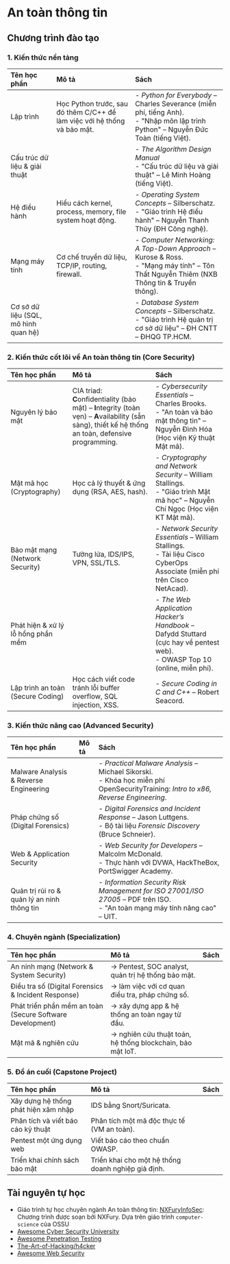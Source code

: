 # An toàn thông tin

## Chương trình đào tạo

### 1. Kiến thức nền tảng

| Tên học phần | Mô tả | Sách |
| :--- | :--- | :--- |
| Lập trình | Học Python trước, sau đó thêm C/C++ để làm việc với hệ thống và bảo mật. | - *Python for Everybody* – Charles Severance (miễn phí, tiếng Anh).<br>- "Nhập môn lập trình Python" – Nguyễn Đức Toàn (tiếng Việt). |
| Cấu trúc dữ liệu & giải thuật | | - *The Algorithm Design Manual*<br>- "Cấu trúc dữ liệu và giải thuật" – Lê Minh Hoàng (tiếng Việt). |
| Hệ điều hành | Hiểu cách kernel, process, memory, file system hoạt động. | - *Operating System Concepts* – Silberschatz.<br>- "Giáo trình Hệ điều hành" – Nguyễn Thanh Thủy (ĐH Công nghệ). |
| Mạng máy tính | Cơ chế truyền dữ liệu, TCP/IP, routing, firewall. | - *Computer Networking: A Top-Down Approach* – Kurose & Ross.<br>- "Mạng máy tính" – Tôn Thất Nguyễn Thiêm (NXB Thông tin & Truyền thông). |
| Cơ sở dữ liệu (SQL, mô hình quan hệ) | | - *Database System Concepts* – Silberschatz.<br>- "Giáo trình Hệ quản trị cơ sở dữ liệu" – ĐH CNTT – ĐHQG TP.HCM. |

### 2. Kiến thức cốt lõi về An toàn thông tin (Core Security)

| Tên học phần | Mô tả | Sách |
| :--- | :--- | :--- |
| Nguyên lý bảo mật | CIA triad: **C**onfidentiality (bảo mật) – **I**ntegrity (toàn vẹn) – **A**vailability (sẵn sàng), thiết kế hệ thống an toàn, defensive programming. | - *Cybersecurity Essentials* – Charles Brooks.<br>- "An toàn và bảo mật thông tin" – Nguyễn Đình Hóa (Học viện Kỹ thuật Mật mã). |
| Mật mã học (Cryptography) | Học cả lý thuyết & ứng dụng (RSA, AES, hash). | - *Cryptography and Network Security* – William Stallings.<br>- "Giáo trình Mật mã học" – Nguyễn Chí Ngọc (Học viện KT Mật mã). |
| Bảo mật mạng (Network Security) | Tường lửa, IDS/IPS, VPN, SSL/TLS. | - *Network Security Essentials* – William Stallings.<br>- Tài liệu Cisco CyberOps Associate (miễn phí trên Cisco NetAcad). |
| Phát hiện & xử lý lỗ hổng phần mềm | | - *The Web Application Hacker’s Handbook* – Dafydd Stuttard (cực hay về pentest web).<br>- OWASP Top 10 (online, miễn phí). |
| Lập trình an toàn (Secure Coding) | Học cách viết code tránh lỗi buffer overflow, SQL injection, XSS. | - *Secure Coding in C and C++* – Robert Seacord. |


### 3. Kiến thức nâng cao (Advanced Security)

| Tên học phần | Mô tả | Sách |
| :--- | :--- | :--- |
| Malware Analysis & Reverse Engineering | | - *Practical Malware Analysis* – Michael Sikorski.<br>- Khóa học miễn phí OpenSecurityTraining: *Intro to x86, Reverse Engineering*. |
| Pháp chứng số (Digital Forensics) | | - *Digital Forensics and Incident Response* – Jason Luttgens.<br>- Bộ tài liệu *Forensic Discovery* (Bruce Schneier). |
| Web & Application Security | | - *Web Security for Developers* – Malcolm McDonald.<br>- Thực hành với DVWA, HackTheBox, PortSwigger Academy. |
| Quản trị rủi ro & quản lý an ninh thông tin | | - *Information Security Risk Management for ISO 27001/ISO 27005* – PDF trên ISO.<br>- "An toàn mạng máy tính nâng cao" – UIT. |


### 4. Chuyên ngành (Specialization)

| Tên học phần | Mô tả | Sách |
| :--- | :--- | :--- |
| An ninh mạng (Network & System Security) | → Pentest, SOC analyst, quản trị hệ thống bảo mật. | |
| Điều tra số (Digital Forensics & Incident Response) | → làm việc với cơ quan điều tra, pháp chứng số. | |
| Phát triển phần mềm an toàn (Secure Software Development) | → xây dựng app & hệ thống an toàn ngay từ đầu. | |
| Mật mã & nghiên cứu | → nghiên cứu thuật toán, hệ thống blockchain, bảo mật IoT. | |


### 5. Đồ án cuối (Capstone Project)

| Tên học phần | Mô tả | Sách |
| :--- | :--- | :--- |
| Xây dựng hệ thống phát hiện xâm nhập | IDS bằng Snort/Suricata. | |
| Phân tích và viết báo cáo kỹ thuật | Phân tích một mã độc thực tế (VM an toàn). | |
| Pentest một ứng dụng web | Viết báo cáo theo chuẩn OWASP. | |
| Triển khai chính sách bảo mật | Triển khai cho một hệ thống doanh nghiệp giả định. | |

## Tài nguyên tự học

+ Giáo trình tự học chuyên ngành An toàn thông tin: [NXFuryInfoSec](https://github.com/TheNXFury/NXFuryInfoSec): Chương trình được soạn bởi NXFury. Dựa trên giáo trình `computer-science` của OSSU
+ [Awesome Cyber Security University](https://github.com/brootware/awesome-cyber-security-university)
+ [Awesome Penetration Testing](https://github.com/enaqx/awesome-pentest)
+ [The-Art-of-Hacking/h4cker](https://github.com/The-Art-of-Hacking/h4cker)
+ [Awesome Web Security](https://github.com/qazbnm456/awesome-web-security)